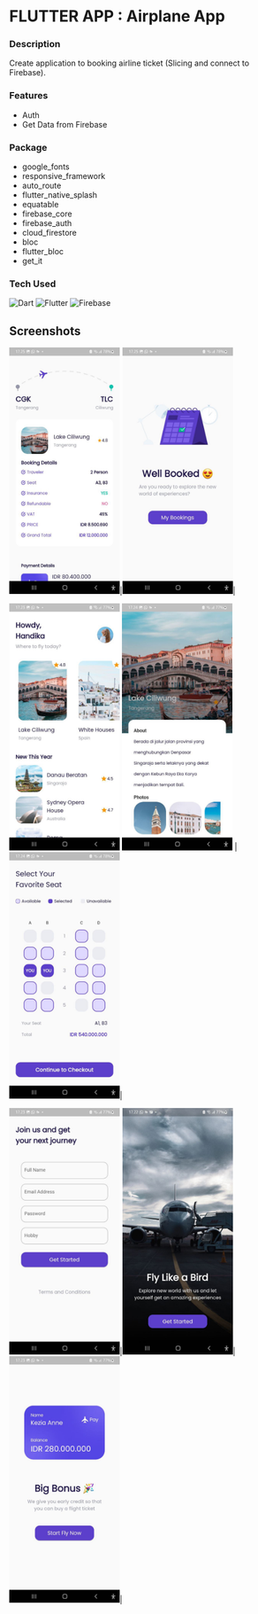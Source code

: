 # FLUTTER APP : Airplane App

### Description
Create application to booking airline ticket (Slicing and connect to Firebase).

### Features
- Auth
- Get Data from Firebase


### Package
- google_fonts
- responsive_framework
- auto_route
- flutter_native_splash
- equatable
- firebase_core
- firebase_auth
- cloud_firestore
- bloc
- flutter_bloc
- get_it


### Tech Used
![Dart](https://img.shields.io/badge/dart-%230175C2.svg?style=for-the-badge&logo=dart&logoColor=white) ![Flutter](https://img.shields.io/badge/Flutter-%2302569B.svg?style=for-the-badge&logo=Flutter&logoColor=white)
 ![Firebase](https://img.shields.io/badge/firebase-%23039BE5.svg?style=for-the-badge&logo=firebase)

## Screenshots

 <img src="screenshot/7.jpg" width="200" />|<img src="screenshot/8.jpg" width="200" />|

<img src="screenshot/4.jpg" width="200" />
 <img src="screenshot/5.jpg" width="200" /> | <img src="screenshot/6.jpg" width="200" />|

<img src="screenshot/3.jpg" width="200"/>|<img src="screenshot/1.jpg" width="200" />|<img src="screenshot/2.jpg" width="200" />|